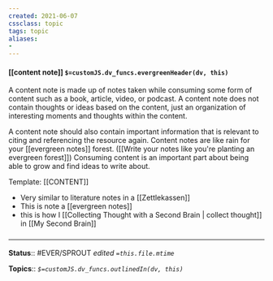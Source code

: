 ```yaml
---
created: 2021-06-07
cssclass: topic
tags: topic
aliases:
- 
---
```


#### [[content note]] `$=customJS.dv_funcs.evergreenHeader(dv, this)`

A content note is made up of notes taken while consuming some form of content such as a book, article, video, or podcast. A content note does not contain thoughts or ideas based on the content, just an organization of interesting moments and thoughts within the content.

A content note should also contain important information that is relevant to citing and referencing the resource again. Content notes are like rain for your [[evergreen notes]] forest. ([[Write your notes like you're planting an evergreen forest]]) Consuming content is an important part about being able to grow and find ideas to write about. 

Template: [[CONTENT]]

- Very similar to literature notes in a [[Zettlekassen]]
- This is note a [[evergreen notes]]
- this is how I [[Collecting Thought with a Second Brain | collect thought]] in [[My Second Brain]]

### <hr class="dataviews"/>

**Status**:: #EVER/SPROUT 
*edited `=this.file.mtime`*

**Topics**:: 
*`$=customJS.dv_funcs.outlinedIn(dv, this)`*
